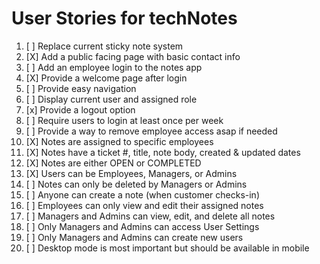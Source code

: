 # User Stories for techNotes

1. [ ] Replace current sticky note system
2. [X] Add a public facing page with basic contact info 
3. [ ] Add an employee login to the notes app 
4. [X] Provide a welcome page after login 
5. [ ] Provide easy navigation
6. [ ] Display current user and assigned role 
7. [x] Provide a logout option 
8. [ ] Require users to login at least once per week
9. [ ] Provide a way to remove employee access asap if needed 
10. [X] Notes are assigned to specific employees 
11. [X] Notes have a ticket #, title, note body, created & updated dates
12. [X] Notes are either OPEN or COMPLETED 
13. [X] Users can be Employees, Managers, or Admins 
14. [ ] Notes can only be deleted by Managers or Admins 
15. [ ] Anyone can create a note (when customer checks-in)
16. [ ] Employees can only view and edit their assigned notes  
17. [ ] Managers and Admins can view, edit, and delete all notes 
18. [ ] Only Managers and Admins can access User Settings 
19. [ ] Only Managers and Admins can create new users 
20. [ ] Desktop mode is most important but should be available in mobile 